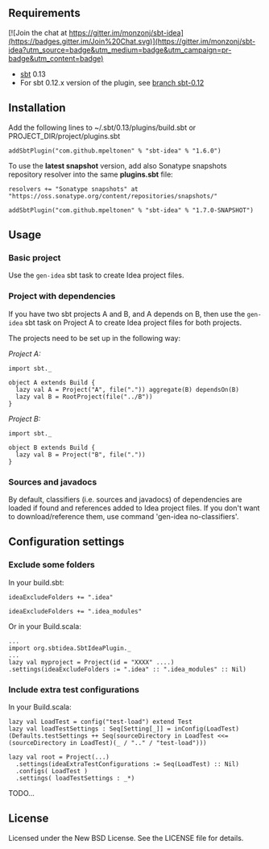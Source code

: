 Requirements
------------

[![Join the chat at https://gitter.im/monzonj/sbt-idea](https://badges.gitter.im/Join%20Chat.svg)](https://gitter.im/monzonj/sbt-idea?utm_source=badge&utm_medium=badge&utm_campaign=pr-badge&utm_content=badge)

* [sbt](https://github.com/sbt/sbt) 0.13
* For sbt 0.12.x version of the plugin, see [branch sbt-0.12](https://github.com/mpeltonen/sbt-idea/tree/sbt-0.12#requirements)


Installation
------------

Add the following lines to ~/.sbt/0.13/plugins/build.sbt or PROJECT_DIR/project/plugins.sbt

    addSbtPlugin("com.github.mpeltonen" % "sbt-idea" % "1.6.0")

To use the **latest snapshot** version, add also Sonatype snapshots repository resolver into the same **plugins.sbt** file:

    resolvers += "Sonatype snapshots" at "https://oss.sonatype.org/content/repositories/snapshots/"

    addSbtPlugin("com.github.mpeltonen" % "sbt-idea" % "1.7.0-SNAPSHOT")

Usage
-----

### Basic project

Use the `gen-idea` sbt task to create Idea project files.

### Project with dependencies

If you have two sbt projects A and B, and A depends on B, then use the `gen-idea` sbt task on Project A to create Idea project files for both projects.

The projects need to be set up in the following way:

*Project A:*

    import sbt._

    object A extends Build {
      lazy val A = Project("A", file(".")) aggregate(B) dependsOn(B)
      lazy val B = RootProject(file("../B"))
    }

*Project B:*

    import sbt._

    object B extends Build {
      lazy val B = Project("B", file("."))
    }

### Sources and javadocs

By default, classifiers (i.e. sources and javadocs) of dependencies are loaded if found and references added to Idea project files. If you don't want to download/reference them, use command 'gen-idea no-classifiers'.

Configuration settings
----------------------

### Exclude some folders

In your build.sbt:

    ideaExcludeFolders += ".idea"

    ideaExcludeFolders += ".idea_modules"

Or in your Build.scala:

    ...
    import org.sbtidea.SbtIdeaPlugin._
    ...
    lazy val myproject = Project(id = "XXXX" ....)
    .settings(ideaExcludeFolders := ".idea" :: ".idea_modules" :: Nil)

### Include extra test configurations

In your Build.scala:

    lazy val LoadTest = config("test-load") extend Test
    lazy val loadTestSettings : Seq[Setting[_]] = inConfig(LoadTest)(Defaults.testSettings ++ Seq(sourceDirectory in LoadTest <<= (sourceDirectory in LoadTest)(_ / ".." / "test-load")))

    lazy val root = Project(...)
      .settings(ideaExtraTestConfigurations := Seq(LoadTest) :: Nil)
      .configs( LoadTest )
      .settings( loadTestSettings : _*)




TODO...

License
-------

Licensed under the New BSD License. See the LICENSE file for details.
